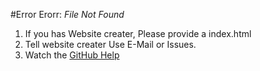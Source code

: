 #Error
Erorr: _File Not Found_
1. If you has Website creater, Please provide a index.html
2. Tell website creater Use E-Mail or Issues.
3. Watch the [GitHub Help](https://help.github.com)
